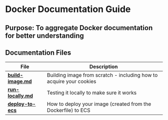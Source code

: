 # Docker Documentation Guide

## Purpose: To aggregate Docker documentation for better understanding

## Documentation Files
| File | Description |
|------|-------------|
|**[build-image.md](build-image.md)** | Building image from scratch - including how to acquire your cookies |
|**[run-locally.md](run-locally.md)** | Testing it locally to make sure it works |
|**[deploy-to-ecs](deploy-to-ecs)** | How to deploy your image (created from the Dockerfile) to ECS|